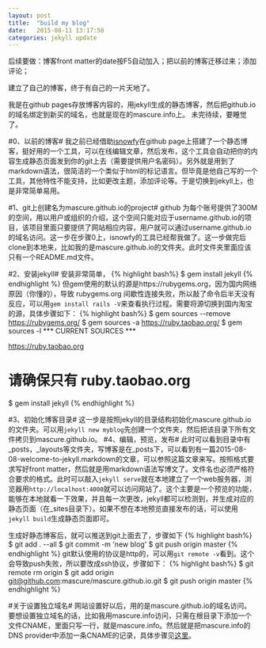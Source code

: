 ```yaml
---
layout: post
title:  "build my blog"
date:   2015-08-11 13:17:58  
categories: jekyll update
---
```

后续要做：博客front matter的date按F5自动加入；把以前的博客迁移过来；添加评论；

建立了自己的博客，终于有自己的一片天地了。

我是在github pages存放博客内容的，用jekyll生成的静态博客，然后把github.io的域名绑定到新买的域名，也就是现在的mascure.info上。
未完待续，要睡觉了。

#0、以前的博客#
我之前已经借助[isnowfy]在github page上搭建了一个静态博客，挺好用的一个工具，可以在线编辑文章，然后发布，这个工具会自动把你的内容生成静态页面发到你的git上去（需要提供用户名密码）。另外就是用到了markdown语法，很简洁的一个类似于html的标记语言。但毕竟是他自己写的一个工具，其他特性不能支持，比如更改主题，添加评论等。于是切换到jekyll上，也是非常简单易用。

[isnowfy]: http://isnowfy.github.io/about-simple-cn.html

#1、git上创建名为mascure.github.io的project#
github 为每个账号提供了300M的空间，用以用户或组织的介绍，这个空间只能对应于username.github.io的项目，该项目里面只要提供了网站相应内容，用户就可以通过username.github.io的域名访问。这一步在步骤0上，isnowfy的工具已经帮我做了。这一步做完后clone到本地来，比如我的是mascure.github.io的文件夹。此时文件夹里面应该只有一个README.md文件。

#2、安装jekyll#
安装非常简单，
{% highlight bash%}
$ gem install jekyll
{% endhighlight %}
但gem使用的默认的源是https://rubygems.org，因为国内网络原因（你懂的），导致 rubygems.org 间歇性连接失败，所以敲了命令后半天没有反应，可以用`gem install rails -V`来查看执行过程。需要将源切换到国内淘宝的源，具体步骤如下：
{% highlight bash%}
$ gem sources --remove https://rubygems.org/
$ gem sources -a https://ruby.taobao.org/
$ gem sources -l
*** CURRENT SOURCES ***

https://ruby.taobao.org
# 请确保只有 ruby.taobao.org
$ gem install jekyll
{% endhighlight %}

#3、初始化博客目录#
这一步是按照jekyll的目录结构初始化mascure.github.io的文件夹。可以用`jekyll new myblog`先创建一个文件夹，然后把该目录下所有文件拷贝到mascure.github.io。
#4、编辑，预览，发布#
此时可以看到目录中有_posts，_layouts等文件夹，写博客是在_posts下，可以看到有一篇2015-08-08-welcome-to-jekyll.markdown的文章，可以参照这篇文章来写。按照格式要求写好front matter，然后就是用markdown语法写博文了。文件名也必须严格符合要求的格式。此时可以敲入`jekyll serve`就在本地建立了一个web服务器，浏览器用`http://localhost:4000`就可以访问网站了。这个主要是一个预览的功能，能够在本地就看一下效果，并且每一次更改，jekyll都可以检测到，并生成对应的静态页面（在_sites目录下）。如果不想在本地预览直接发布的话，可以使用`jekyll build`生成静态页面即可。

生成好静态博客后，就可以推送到git上面去了，步骤如下
{% highlight bash%}
$ git add . --all
$ git commit -m 'new blog'
$ git push origin master
{% endhighlight %}
git默认使用的协议是http的，可以用`git remote -v`看到。这个会导致push失败，所以要改成ssh协议，步骤如下：
{% highlight bash%}
$ git remote rm origin
$ git add origin git@github.com:mascure/mascure.github.io.git
$ git push origin master
{% endhighlight %}

#关于设置独立域名#
网站设置好以后，用的是mascure.github.io的域名访问。要想设置独立域名的话，比如我用mascure.info访问，只需在根目录下添加一个文件CNAME，里面只写一行，就是mascure.info。然后就是把mascure.info的DNS provider中添加一条CNAME的记录，具体步骤见[这里]。

[这里]:https://help.github.com/articles/setting-up-a-custom-domain-with-github-pages/
